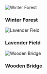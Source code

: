 <!DOCTYPE html>
<html lang="en">
<head>
  <meta charset="UTF-8">
  <meta name="viewport" content="width=device-width, initial-scale=1.0">
  <title>Example Website</title> <!-- Changed the website name to "Example Website" -->
  <link rel="stylesheet" href="https://fonts.googleapis.com/css2?family=Basic&family=Poppins&display=swap">
  <style>
    /* ... Rest of the CSS styles ... */
  </style>
</head>
<body>
  <div class="gallery">
    <article class="card">
      <figure>
        <img src="https://raw.githubusercontent.com/atherosai/ui/main/gallery-04/images/forest.jpg" alt="Winter Forest">
        <figcaption>
          <h3>Winter Forest</h3>
        </figcaption>
      </figure>
    </article>
    <article class="card">
      <figure>
        <img src="https://raw.githubusercontent.com/atherosai/ui/main/gallery-04/images/lavender-field.jpg" alt="Lavender Field">
        <figcaption>
          <h3>Lavender Field</h3>
        </figcaption>
      </figure>
    </article>
    <article class="card">
      <figure>
        <img src="https://raw.githubusercontent.com/atherosai/ui/main/gallery-04/images/wooden-bridge.jpg" alt="Wooden Bridge">
        <figcaption>
          <h3>Wooden Bridge</h3>
        </figcaption>
      </figure>
    </article>
    <!-- Pictures from Freepik -->
  </div>
</body>
</html>
